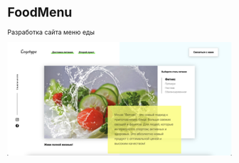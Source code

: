 # FoodMenu
Разработка сайта меню еды

<img src="./img/screen/screnfood.png" width="1450" title="Food">
